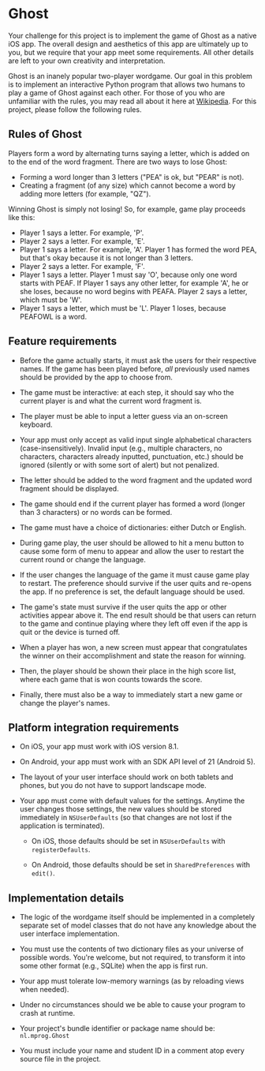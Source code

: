 # Ghost

Your challenge for this project is to implement the game of Ghost as a native iOS app. The overall design and aesthetics of this app are ultimately up to you, but we require that your app meet some requirements. All other details are left to your own creativity and interpretation.

Ghost is an inanely popular two-player wordgame. Our goal in this problem is to
implement an interactive Python program that allows two humans to play a game
of Ghost against each other. For those of you who are unfamiliar with the
rules, you may read all about it here at
[Wikipedia](http://en.wikipedia.org/wiki/Ghost_(game)). For this project,
please follow the following rules.

## Rules of Ghost

Players form a word by alternating turns saying a letter, which is added on to the end of the word fragment. There are two ways to lose Ghost:

* Forming a word longer than 3 letters ("PEA" is ok, but "PEAR" is not).
* Creating a fragment (of any size) which cannot become a word by adding more letters (for example, "QZ").

Winning Ghost is simply not losing! So, for example, game play proceeds like this:

* Player 1 says a letter. For example, 'P'.
* Player 2 says a letter. For example, 'E'.
* Player 1 says a letter. For example, 'A'. Player 1 has formed the word PEA, but that's okay because it is not longer than 3 letters.
* Player 2 says a letter. For example, 'F'.
* Player 1 says a letter. Player 1 must say 'O', because only one word starts with PEAF. If Player 1 says any other letter, for example 'A', he or she loses, because no word begins with PEAFA. Player 2 says a letter, which must be 'W'.
* Player 1 says a letter, which must be 'L'. Player 1 loses, because PEAFOWL is a word.

## Feature requirements

* Before the game actually starts, it must ask the users for their respective names. If the game has been played before, *all* previously used names should be provided by the app to choose from.

* The game must be interactive: at each step, it should say who the current player is and what the current word fragment is.

* The player must be able to input a letter guess via an on-screen keyboard.

* Your app must only accept as valid input single alphabetical characters
  (case-insensitively). Invalid input (e.g., multiple characters, no
  characters, characters already inputted, punctuation, etc.) should be ignored
  (silently or with some sort of alert) but not penalized.

* The letter should be added to the word fragment and the updated word fragment should be displayed.

* The game should end if the current player has formed a word (longer than 3 characters) or no words can be formed.

* The game must have a choice of dictionaries: either Dutch or English.

* During game play, the user should be allowed to hit a menu button to cause
  some form of menu to appear and allow the user to restart the current round or
  change the language.

* If the user changes the language of the game it must cause game play to
  restart. The preference should survive if the user quits and re-opens the
  app. If no preference is set, the default language should be used.

* The game's state must survive if the user quits the app or other activities
  appear above it. The end result should be that users can return to the game
  and continue playing where they left off even if the app is quit or the
  device is turned off.

* When a player has won, a new screen must appear that congratulates the winner
  on their accomplishment and state the reason for winning.
  
* Then, the player should be shown their place in the high score list, where
  each game that is won counts towards the score.
  
* Finally, there must also be a way to immediately start a new game or change
  the player's names.

## Platform integration requirements

* On iOS, your app must work with iOS version 8.1.

* On Android, your app must work with an SDK API level of 21 (Android 5).

* The layout of your user interface should work on both tablets and phones, but you do not have to support landscape mode.

* Your app must come with default values for the settings. Anytime the user
  changes those settings, the new values should be stored immediately in
  `NSUserDefaults` (so that changes are not lost if the application is
  terminated).

    * On iOS, those defaults should be set in `NSUserDefaults` with `registerDefaults`.
    
    * On Android, those defaults should be set in `SharedPreferences` with `edit()`.

## Implementation details

* The logic of the wordgame itself should be implemented in a completely separate set of model classes that do not have any knowledge about the user interface implementation.

* You must use the contents of two dictionary files as your universe of
  possible words. You're welcome, but not required, to transform it into some
  other format (e.g., SQLite) when the app is first run.

* Your app must tolerate low-memory warnings (as by reloading views when
  needed).

* Under no circumstances should we be able to cause your program to crash at
  runtime.

* Your project's bundle identifier or package name should be: `nl.mprog.Ghost`

* You must include your name and student ID in a comment atop every source file
  in the project.
